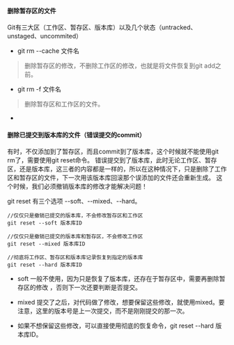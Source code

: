 #### 删除暂存区的文件
Git有三大区（工作区、暂存区、版本库）以及几个状态（untracked、unstaged、uncommited）

- git rm --cache 文件名

> 删除暂存区的修改，不删除工作区的修改，也就是将文件恢复到git add之前。

- git rm -f 文件名

> 删除暂存区和工作区的文件。

- 


#### 删除已提交到版本库的文件（错误提交的commit）
有时，不仅添加到了暂存区，而且commit到了版本库，这个时候就不能使用git rm了，需要使用git reset命令。
    错误提交到了版本库，此时无论工作区、暂存区，还是版本库，这三者的内容都是一样的，所以在这种情况下，只是删除了工作区和暂存区的文件，下一次用该版本库回滚那个误添加的文件还会重新生成。
    这个时候，我们必须撤销版本库的修改才能解决问题！


git reset 有三个选项 --soft、--mixed、--hard。

```
//仅仅只是撤销已提交的版本库，不会修改暂存区和工作区
git reset --soft 版本库ID

//仅仅只是撤销已提交的版本库和暂存区，不会修改工作区
git reset --mixed 版本库ID

//彻底将工作区、暂存区和版本库记录恢复到指定的版本库
git reset --hard 版本库ID
```

- soft 一般不使用，因为只是恢复了版本库，还存在于暂存区中，需要再删除暂存区的修改 ，否则下一次还要判断是否提交。

- mixed 提交了之后，对代码做了修改，想要保留这些修改，就使用mixed。要注意，这里的版本号是上一次提交，而不是刚刚提交的那一次。

- 如果不想保留这些修改，可以直接使用彻底的恢复命令，git reset --hard 版本库ID。
